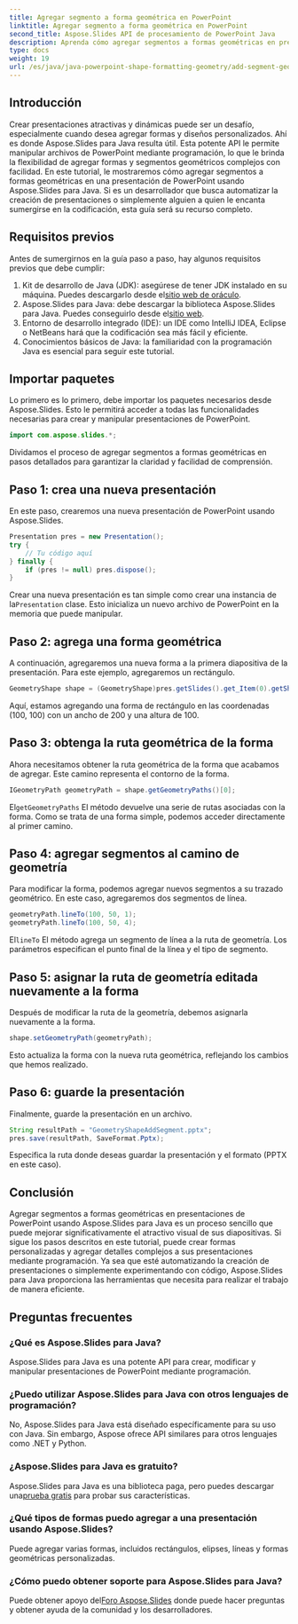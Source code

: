 ```yaml
---
title: Agregar segmento a forma geométrica en PowerPoint
linktitle: Agregar segmento a forma geométrica en PowerPoint
second_title: Aspose.Slides API de procesamiento de PowerPoint Java
description: Aprenda cómo agregar segmentos a formas geométricas en presentaciones de PowerPoint usando Aspose.Slides para Java con esta guía detallada paso a paso.
type: docs
weight: 19
url: /es/java/java-powerpoint-shape-formatting-geometry/add-segment-geometry-shape-powerpoint/
---
```

## Introducción
Crear presentaciones atractivas y dinámicas puede ser un desafío, especialmente cuando desea agregar formas y diseños personalizados. Ahí es donde Aspose.Slides para Java resulta útil. Esta potente API le permite manipular archivos de PowerPoint mediante programación, lo que le brinda la flexibilidad de agregar formas y segmentos geométricos complejos con facilidad. En este tutorial, le mostraremos cómo agregar segmentos a formas geométricas en una presentación de PowerPoint usando Aspose.Slides para Java. Si es un desarrollador que busca automatizar la creación de presentaciones o simplemente alguien a quien le encanta sumergirse en la codificación, esta guía será su recurso completo.
## Requisitos previos
Antes de sumergirnos en la guía paso a paso, hay algunos requisitos previos que debe cumplir:
1.  Kit de desarrollo de Java (JDK): asegúrese de tener JDK instalado en su máquina. Puedes descargarlo desde el[sitio web de oráculo](https://www.oracle.com/java/technologies/javase-downloads.html).
2.  Aspose.Slides para Java: debe descargar la biblioteca Aspose.Slides para Java. Puedes conseguirlo desde el[sitio web](https://releases.aspose.com/slides/java/).
3. Entorno de desarrollo integrado (IDE): un IDE como IntelliJ IDEA, Eclipse o NetBeans hará que la codificación sea más fácil y eficiente.
4. Conocimientos básicos de Java: la familiaridad con la programación Java es esencial para seguir este tutorial.
## Importar paquetes
Lo primero es lo primero, debe importar los paquetes necesarios desde Aspose.Slides. Esto le permitirá acceder a todas las funcionalidades necesarias para crear y manipular presentaciones de PowerPoint.
```java
import com.aspose.slides.*;

```
Dividamos el proceso de agregar segmentos a formas geométricas en pasos detallados para garantizar la claridad y facilidad de comprensión.
## Paso 1: crea una nueva presentación
En este paso, crearemos una nueva presentación de PowerPoint usando Aspose.Slides.
```java
Presentation pres = new Presentation();
try {
    // Tu código aquí
} finally {
    if (pres != null) pres.dispose();
}
```
 Crear una nueva presentación es tan simple como crear una instancia de la`Presentation` clase. Esto inicializa un nuevo archivo de PowerPoint en la memoria que puede manipular.
## Paso 2: agrega una forma geométrica
A continuación, agregaremos una nueva forma a la primera diapositiva de la presentación. Para este ejemplo, agregaremos un rectángulo.
```java
GeometryShape shape = (GeometryShape)pres.getSlides().get_Item(0).getShapes().addAutoShape(ShapeType.Rectangle, 100, 100, 200, 100);
```
Aquí, estamos agregando una forma de rectángulo en las coordenadas (100, 100) con un ancho de 200 y una altura de 100.
## Paso 3: obtenga la ruta geométrica de la forma
Ahora necesitamos obtener la ruta geométrica de la forma que acabamos de agregar. Este camino representa el contorno de la forma.
```java
IGeometryPath geometryPath = shape.getGeometryPaths()[0];
```
 El`getGeometryPaths` El método devuelve una serie de rutas asociadas con la forma. Como se trata de una forma simple, podemos acceder directamente al primer camino.
## Paso 4: agregar segmentos al camino de geometría
Para modificar la forma, podemos agregar nuevos segmentos a su trazado geométrico. En este caso, agregaremos dos segmentos de línea.
```java
geometryPath.lineTo(100, 50, 1);
geometryPath.lineTo(100, 50, 4);
```
 El`lineTo` El método agrega un segmento de línea a la ruta de geometría. Los parámetros especifican el punto final de la línea y el tipo de segmento.
## Paso 5: asignar la ruta de geometría editada nuevamente a la forma
Después de modificar la ruta de la geometría, debemos asignarla nuevamente a la forma.
```java
shape.setGeometryPath(geometryPath);
```
Esto actualiza la forma con la nueva ruta geométrica, reflejando los cambios que hemos realizado.
## Paso 6: guarde la presentación
Finalmente, guarde la presentación en un archivo.
```java
String resultPath = "GeometryShapeAddSegment.pptx";
pres.save(resultPath, SaveFormat.Pptx);
```
Especifica la ruta donde deseas guardar la presentación y el formato (PPTX en este caso).
## Conclusión
Agregar segmentos a formas geométricas en presentaciones de PowerPoint usando Aspose.Slides para Java es un proceso sencillo que puede mejorar significativamente el atractivo visual de sus diapositivas. Si sigue los pasos descritos en este tutorial, puede crear formas personalizadas y agregar detalles complejos a sus presentaciones mediante programación. Ya sea que esté automatizando la creación de presentaciones o simplemente experimentando con código, Aspose.Slides para Java proporciona las herramientas que necesita para realizar el trabajo de manera eficiente.
## Preguntas frecuentes
### ¿Qué es Aspose.Slides para Java?
Aspose.Slides para Java es una potente API para crear, modificar y manipular presentaciones de PowerPoint mediante programación.
### ¿Puedo utilizar Aspose.Slides para Java con otros lenguajes de programación?
No, Aspose.Slides para Java está diseñado específicamente para su uso con Java. Sin embargo, Aspose ofrece API similares para otros lenguajes como .NET y Python.
### ¿Aspose.Slides para Java es gratuito?
 Aspose.Slides para Java es una biblioteca paga, pero puedes descargar una[prueba gratis](https://releases.aspose.com/) para probar sus características.
### ¿Qué tipos de formas puedo agregar a una presentación usando Aspose.Slides?
Puede agregar varias formas, incluidos rectángulos, elipses, líneas y formas geométricas personalizadas.
### ¿Cómo puedo obtener soporte para Aspose.Slides para Java?
 Puede obtener apoyo del[Foro Aspose.Slides](https://forum.aspose.com/c/slides/11) donde puede hacer preguntas y obtener ayuda de la comunidad y los desarrolladores.